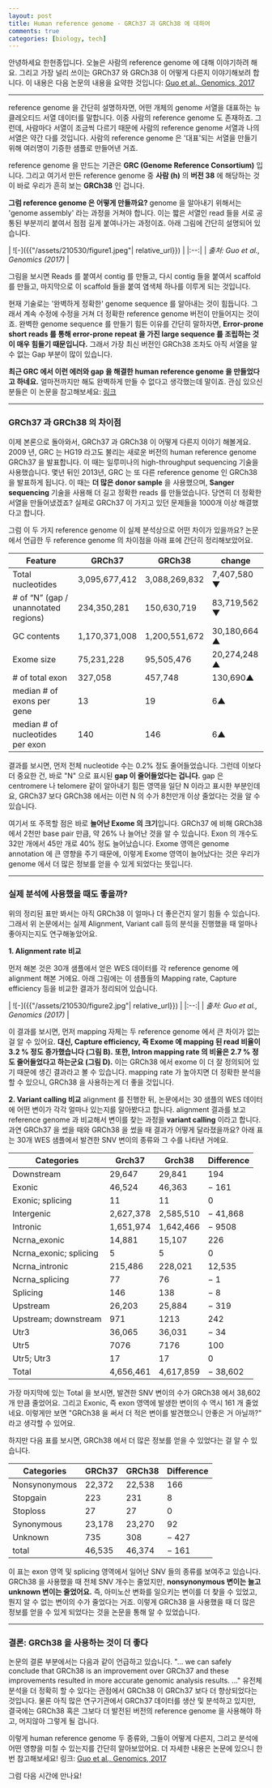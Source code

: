 ```yaml
---
layout: post
title: Human reference genome - GRCh37 과 GRCh38 에 대하여
comments: true
categories: [biology, tech]
---
```


안녕하세요 한헌종입니다.
오늘은 사람의 reference genome 에 대해 이야기하려 해요.
그리고 가장 널리 쓰이는 GRCh37 와 GRCh38 이 어떻게 다른지 이야기해보려 합니다.
이 내용은 다음 논문의 내용을 요약한 것입니다: [Guo et al., Genomics, 2017](https://www.sciencedirect.com/science/article/pii/S0888754317300058?via%3Dihub)

---
reference genome 을 간단히 설명하자면,
어떤 개체의 genome 서열을 대표하는 뉴클레오티드 서열 데이터를 말합니다.
이중 사람의 reference genome 도 존재하죠.
그런데, 사람마다 서열이 조금씩 다르기 때문에 사람의 reference genome 서열과 나의 서열은 약간 다를 것입니다.
사람의 reference genome 은 '대표'되는 서열을 만들기 위해 여러명이 기증한 샘플로 만들어낸 거죠.

reference genome 을 만드는 기관은 **GRC (Genome Reference Consortium)** 입니다.
그리고 여기서 만든 reference genome 중 **사람 (h)** 의 **버전 38** 에 해당하는 것이 바로 우리가 흔히 보는 **GRCh38** 인 겁니다.

**그럼 reference genome 은 어떻게 만들까요?**
genome 을 알아내기 위해서는 'genome assembly' 라는 과정을 거쳐야 합니다.
이는 짧은 서열인 read 들을 서로 공통된 부분끼리 붙여서 점점 길게 붙여나가는 과정이죠.
아래 그림에 간단히 설명되어 있습니다.

| ![-]({{"/assets/210530/figure1.jpeg"| relative_url}}) | 
|:--:| 
| *출처: Guo et al., Genomics (2017)* |

그림을 보시면 Reads 를 붙여서 contig 를 만들고, 다시 contig 들을 붙여서 scaffold 를 만들고,
마지막으로 이 scaffold 들을 붙여 염색체 하나를 이루게 되는 것입니다.

현재 기술로는 '완벽하게 정확한' genome sequence 를 알아내는 것이 힘듭니다.
그래서 계속 수정에 수정을 거쳐 더 정확한 reference genome 버전이 만들어지는 것이죠.
완벽한 genome sequence 를 만들기 힘든 이유를 간단히 말하자면, 
**Error-prone short reads 를 통해 error-prone repeat 을 가진 large sequence 를 조립하는 것이 매우 힘들기 때문입니다.**
그래서 가장 최신 버전인 GRCh38 조차도 아직 서열을 알 수 없는 Gap 부분이 많이 있습니다.

**최근 GRC 에서 이런 에러와 gap 을 해결한 human reference genome 을 만들었다고 하네요.**
얼마전까지만 해도 완벽하게 만들 수 없다고 생각했는데 말이죠.
관심 있으신 분들은 이 논문을 참고해보세요: [링크](https://www.biorxiv.org/content/10.1101/2021.05.26.445798v1)

---

### GRCh37 과 GRCh38 의 차이점
이제 본론으로 돌아와서, GRCh37 과 GRCh38 이 어떻게 다른지 이야기 해볼게요.
2009 년, GRC 는 HG19 라고도 불리는 새로운 버전의 human reference genome GRCh37 을 발표합니다.
이 때는 일루미나의 high-throughput sequencing 기술을 사용했습니다.
몇년 뒤인 2013년, GRC 는 또 다른 reference genome 인 GRCh38 을 발표하게 됩니다.
이 때는 **더 많은 donor sample** 을 사용했으며, **Sanger sequencing** 기술을 사용해 더 길고 정확한 reads 를 만들었습니다.
당연히 더 정확한 서열을 만들어냈겠죠?
실제로 GRCh37 이 가지고 있던 문제들을 1000개 이상 해결했다고 합니다.

그럼 이 두 가지 reference genome 이 실제 분석상으로 어떤 차이가 있을까요?
논문에서 언급한 두 reference genome 의 차이점을 아래 표에 간단히 정리해보았어요.

|Feature|GRCh37|GRCh38|change|
|--|--|--|--|
|Total nucleotides|3,095,677,412|3,088,269,832|7,407,580 ▼|
|# of “N” (gap / unannotated regions)|234,350,281|150,630,719|83,719,562 ▼|
|GC contents|1,170,371,008|1,200,551,672|30,180,664 ▲|
|Exome size|75,231,228|95,505,476|20,274,248 ▲|
|# of total exon|327,058|457,748|130,690▲|
|median # of exons per gene|13|19|6▲|
|median # of nucleotides per exon|140|146|6▲|

결과를 보시면, 먼저 전체 nucleotide 수는 0.2% 정도 줄어들었습니다.
그런데 이보다 더 중요한 건, 바로 "N" 으로 표시된 **gap 이 줄어들었다는 겁니다.**
gap 은 centromere 나 telomere 같이 알아내기 힘든 영역을 일단 N 이라고 표시한 부분인데요,
GRCh37 보다 GRCh38 에서는 이런 N 의 수가 8천만개 이상 줄었다는 것을 알 수 있습니다.

여기서 또 주목할 점은 바로 **늘어난 Exome 의 크기**입니다.
GRCh37 에 비해 GRCh38 에서 2천만 base pair 만큼, 약 26% 나 늘어난 것을 알 수 있습니다.
Exon 의 개수도 32만 개에서 45만 개로 40% 정도 늘어났습니다.
Exome 영역은 genome annotation 에 큰 영향을 주기 때문에, 이렇게 Exome 영역이 늘어났다는 것은 우리가 genome 에서 더 많은 정보를 얻을 수 있게 되었다는 뜻입니다.

---
### 실제 분석에 사용했을 때도 좋을까?
위의 정리된 표만 봐서는 아직 GRCh38 이 얼마나 더 좋은건지 알기 힘들 수 있습니다.
그래서 위 논문에서는 실제 Alignment, Variant call 등의 분석을 진행했을 때 얼마나 좋아지는지도 연구해놓았어요.

**1. Alignment rate 비교**

먼저 해본 것은 30개 샘플에서 얻은 WES 데이터를 각 reference genome 에 alignment 해본 거에요.
아래 그림에는 이 샘플들의 Mapping rate, Capture efficiency 등을 비교한 결과가 정리되어 있습니다.

| ![-]({{"/assets/210530/figure2.jpg"| relative_url}}) | 
|:--:| 
| *출처: Guo et al., Genomics (2017)* |

이 결과를 보시면, 먼저 mapping 자체는 두 reference genome 에서 큰 차이가 없는 걸 알 수 있어요.
**대신, Capture efficiency, 즉 Exome 에 mapping 된 read 비율이 3.2 % 정도 증가했습니다 (그림 B).**
**또한, Intron mapping rate 의 비율은 2.7 % 정도 줄어들었다고 하는군요 (그림 D).**
이는 GRCh38 에서 exome 이 더 잘 정의되어 있기 때문에 생긴 결과라고 볼 수 있습니다.
mapping rate 가 높아지면 더 정확한 분석을 할 수 있으니, GRCh38 을 사용하는게 더 좋을 것입니다.


**2. Variant calling 비교**
alignment 를 진행한 뒤, 논문에서는 30 샘플의 WES 데이터에 어떤 변이가 각각 얼마나 있는지를 알아봤다고 합니다.
alignment 결과를 보고 reference genome 과 비교해서 변이를 찾는 과정을 **variant calling** 이라고 합니다.
과연 GRCh37 을 썼을 때와 GRCh38 을 썼을 때 결과가 어떻게 달라졌을까요?
아래 표는 30개 WES 샘플에서 발견한 SNV 변이의 종류와 그 수를 나타낸 거에요.

| Categories | Grch37 | Grch38 | Difference |
|--|--|--|--|
| Downstream | 29,647 | 29,841 | 194 |
| Exonic | 46,524 | 46,363 | − 161 |
| Exonic; splicing | 11 | 11 | 0 |
| Intergenic | 2,627,378 | 2,585,510 | − 41,868 |
| Intronic | 1,651,974 | 1,642,466 | − 9508 |
| Ncrna_exonic | 14,881 | 15,107 | 226 |
| Ncrna_exonic; splicing | 5 | 5 | 0 |
| Ncrna_intronic | 215,486 | 228,021 | 12,535 |
| Ncrna_splicing | 77 | 76 | − 1 |
| Splicing | 146 | 138 | − 8 |
| Upstream | 26,203 | 25,884 | − 319 |
| Upstream; downstream | 971 | 1213 | 242 |
| Utr3 | 36,065 | 36,031 | − 34 |
| Utr5 | 7076 | 7176 | 100 |
| Utr5; Utr3 | 17 | 17 | 0 |
| Total | 4,656,461 | 4,617,859 | − 38,602 |

가장 마지막에 있는 Total 을 보시면, 발견한 SNV 변이의 수가 GRCh38 에서 38,602 개 만큼 줄었어요.
그리고 Exonic, 즉 exon 영역에 발생한 변이의 수 역시 161 개 줄었네요.
이렇게만 보면 "GRCh38 을 써서 더 적은 변이를 발견했으니 안좋은 거 아닐까?" 라고 생각할 수 있어요.

하지만 다음 표를 보시면, GRCh38 에서 더 많은 정보를 얻을 수 있었다는 걸 알 수 있습니다.

| Categories | GRCh37 | GRCh38 | Difference |
|--|--|--|--|
| Nonsynonymous | 22,372 | 22,538 | 166 |
| Stopgain | 223 | 231 | 8 |
| Stoploss | 27 | 27 | 0 |
| Synonymous | 23,178 | 23,270 | 92 |
| Unknown | 735 | 308 | − 427 |
| total | 46,535 | 46,374 | − 161 |

이 표는 exon 영역 및 splicing 영역에서 일어난 SNV 들의 종류를 보여주고 있습니다.
GRCh38 을 사용했을 때 전체 SNV 개수는 줄었지만, **nonsynonymous 변이는 늘고 unknown 변이는 줄었어요.**
즉, 아미노산 변화를 일으키는 변이를 더 찾을 수 있었고, 뭔지 알 수 없는 변이의 수가 줄었다는 거죠.
이렇게 GRCh38 을 사용했을 때 더 많은 정보를 얻을 수 있게 되었다는 것을 논문을 통해 알 수 있었습니다.

---
### 결론: GRCh38 을 사용하는 것이 더 좋다
논문의 결론 부분에서는 다음과 같이 언급하고 있습니다.
"... we can safely conclude that GRCh38 is an improvement over GRCh37 and these improvements resulted in more accurate genomic analysis results. ..."
유전체 분석을 더 정확히 할 수 있다는 관점에서 GRCh38 이 GRCh37 보다 더 향상되었다는 것입니다.
물론 아직 많은 연구기관에서 GRCh37 데이터를 생산 및 분석하고 있지만, 결국에는 GRCh38 혹은 그보다 더 발전된 버전의 reference genome 을 사용해야 하고, 머지않아 그렇게 될 겁니다.

이렇게 human reference genome 두 종류와, 그들이 어떻게 다른지, 그리고 분석에 어떤 영향을 미칠 수 있는지를 간단히 알아보았어요.
더 자세한 내용은 논문에 있으니 한번 참고해보세요! 링크: [Guo et al., Genomics, 2017](https://www.sciencedirect.com/science/article/pii/S0888754317300058?via%3Dihub)

그럼 다음 시간에 만나요!